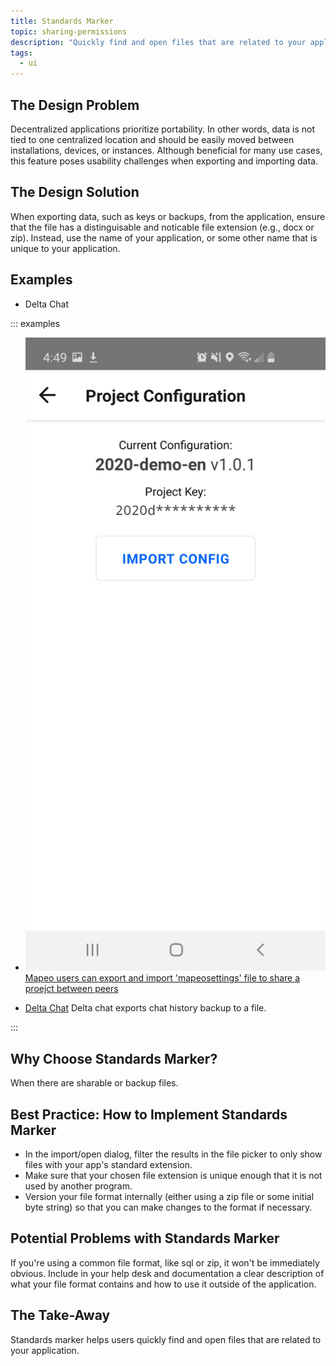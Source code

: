 ```yaml
---
title: Standards Marker
topic: sharing-permissions
description: "Quickly find and open files that are related to your application."
tags:
  - ui
---
```


## The Design Problem

Decentralized applications prioritize portability. In other words, data is not tied to one centralized location and should be easily moved between installations, devices, or instances. Although beneficial for many use cases, this feature poses usability challenges when exporting and importing data.

## The Design Solution

When exporting data, such as keys or backups, from the application, ensure that the file has a distinguisable and noticable file extension (e.g., docx or zip). Instead, use the name of your application, or some other name that is unique to your application.

## Examples

- Delta Chat

::: examples

- [![Standards Marker in Mapeo](mapeo.jpeg) Mapeo users can export and import 'mapeosettings' file to share a proejct between peers](mapeo.jpeg)

- [Delta Chat](https://delta.chat) Delta chat exports chat history backup to a file.

:::

## Why Choose Standards Marker?

When there are sharable or backup files.

## Best Practice: How to Implement Standards Marker

- In the import/open dialog, filter the results in the file picker to only show files with your app's standard extension.
- Make sure that your chosen file extension is unique enough that it is not used by another program.
- Version your file format internally (either using a zip file or some initial byte string) so that you can make changes to the format if necessary.

## Potential Problems with Standards Marker

If you're using a common file format, like sql or zip, it won't be immediately obvious. Include in your help desk and documentation a clear description of what your file format contains and how to use it outside of the application.

## The Take-Away

Standards marker helps users quickly find and open files that are related to your application.
